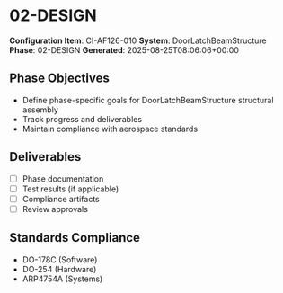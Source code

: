 # 02-DESIGN

**Configuration Item**: CI-AF126-010
**System**: DoorLatchBeamStructure
**Phase**: 02-DESIGN
**Generated**: 2025-08-25T08:06:06+00:00

## Phase Objectives
- Define phase-specific goals for DoorLatchBeamStructure structural assembly
- Track progress and deliverables
- Maintain compliance with aerospace standards

## Deliverables
- [ ] Phase documentation
- [ ] Test results (if applicable)
- [ ] Compliance artifacts
- [ ] Review approvals

## Standards Compliance
- DO-178C (Software)
- DO-254 (Hardware)
- ARP4754A (Systems)

